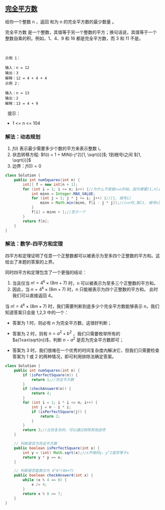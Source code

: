 ## [完全平方数](https://leetcode.cn/problems/perfect-squares/description/)

给你一个整数 n ，返回 和为 n 的完全平方数的最少数量 。

完全平方数 是一个整数，其值等于另一个整数的平方；换句话说，其值等于一个整数自乘的积。例如，1、4、9 和 16 都是完全平方数，而 3 和 11 不是。

 
````
示例 1：

输入：n = 12
输出：3
解释：12 = 4 + 4 + 4
示例 2：

输入：n = 13
输出：2
解释：13 = 4 + 9
````
 
提示：

- 1 <= n <= 104

### 解法：动态规划
1. $f(i)$ 表示最少需要多少个数的平方来表示整数 i。
2. 状态转移方程: $f(i) = 1 + MIN(i-j^2)[1, \sqrt{i}]$; 1到根号i之间 $[1, \sqrt{i}]$
3. 边界：$f(0)=0$

````java
class Solution {
    public int numSquares(int n) {
        int[] f = new int[n + 1];
        for (int i = 1; i <= n; i++) {//为什么不直接i=n开始，因为需要[1,n]去填充前面f(i)的值
            int minn = Integer.MAX_VALUE;
            for (int j = 1; j * j <= i; j++) {//[1, 根号i]
                minn = Math.min(minn, f[i - j * j]);//i=n时,取[1, 根号n]之间最小的数+1
            }
            f[i] = minn + 1;//至少一个
        }
        return f[n];
    }
}
````

### 解法：数学-四平方和定理
四平方和定理证明了任意一个正整数都可以被表示为至多四个正整数的平方和。这给出了本题的答案的上界。

同时四平方和定理包含了一个更强的结论：
1. 当且仅当 $n!=4^k ×(8m+7)$ 时，n 可以被表示为至多三个正整数的平方和。
2. 因此，当 $n=4^k ×(8m+7)$ 时，n 只能被表示为四个正整数的平方和。 此时我们可以直接返回 4。

当 $n !=4^k ×(8m+7)$ 时，我们需要判断到底多少个完全平方数能够表示 n，我们知道答案只会是 1,2,3 中的一个：

- 答案为 1 时，则必有 n 为完全平方数，这很好判断；

- 答案为 2 时，则有 $n=a^2+b^2$ ，我们只需要枚举所有的 $a(1≤a≤\sqrt{n})$，判断 $n−a^2$ 是否为完全平方数即可；

- 答案为 3 时，我们很难在一个优秀的时间复杂度内解决它，但我们只需要检查答案为 1 或 2 的两种情况，即可利用排除法确定答案。

````java
class Solution {
    public int numSquares(int n) {
        if (isPerfectSquare(n)) {
            return 1;//完全平方数
        }
        if (checkAnswer4(n)) {
            return 4;
        }
        for (int i = 1; i * i <= n; i++) {
            int j = n - i * i;
            if (isPerfectSquare(j)) {
                return 2;
            }
        }
        return 3;//比较复杂的，可以通过排除其他选项
    }

    // 判断是否为完全平方数
    public boolean isPerfectSquare(int x) {
        int y = (int) Math.sqrt(x);//x开根的y，y^2是否等于x
        return y * y == x;
    }

    // 判断是否能表示为 4^k*(8m+7)
    public boolean checkAnswer4(int x) {
        while (x % 4 == 0) {
            x /= 4;
        }
        return x % 8 == 7;
    }
}
````
